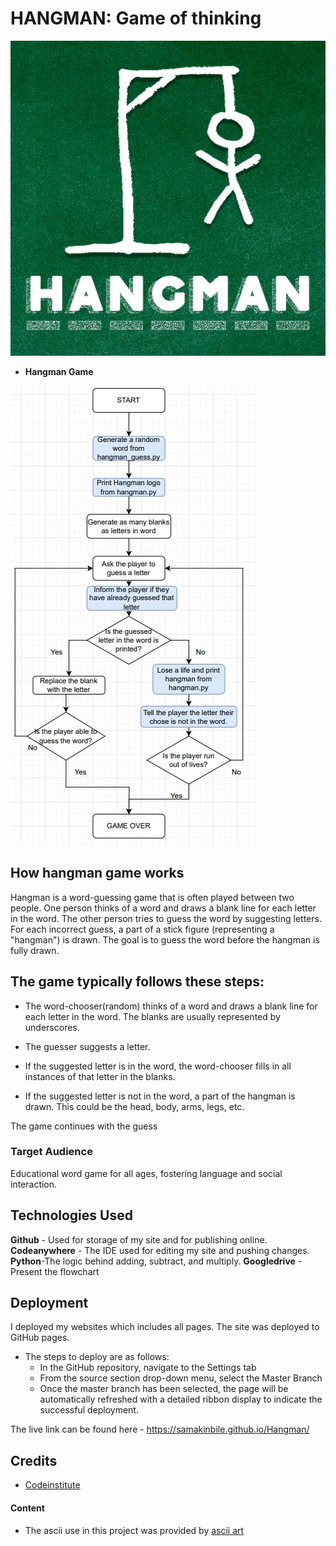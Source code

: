 # HANGMAN: Game of thinking

![Hangman](images/hangmanimage.jpeg)

- **Hangman Game**
  
![FlowChart](images/Webcapture_10-12-2023_151757_.jpeg)

## How hangman game works

Hangman is a word-guessing game that is often played between two people. One person thinks of a word and draws a blank line for each letter in the word. The other person tries to guess the word by suggesting letters. For each incorrect guess, a part of a stick figure (representing a "hangman") is drawn. The goal is to guess the word before the hangman is fully drawn.

## The game typically follows these steps:

- The word-chooser(random) thinks of a word and draws a blank line for each letter in the word. The blanks are usually represented by underscores.

- The guesser suggests a letter.

- If the suggested letter is in the word, the word-chooser fills in all instances of that letter in the blanks.

- If the suggested letter is not in the word, a part of the hangman is drawn. This could be the head, body, arms, legs, etc.

The game continues with the guess


### Target Audience

Educational word game for all ages, fostering language and social interaction.



## Technologies Used

**Github** - Used for storage of my site and for publishing online.\
**Codeanywhere** - The IDE used for editing my site and pushing changes.\
**Python**-The logic behind adding, subtract, and multiply.
**Googledrive** - Present the flowchart

## Deployment

I deployed my websites which includes all pages. The site was deployed to GitHub pages.

- The steps to deploy are as follows:
  - In the GitHub repository, navigate to the Settings tab
  - From the source section drop-down menu, select the Master Branch
  - Once the master branch has been selected, the page will be automatically refreshed with a detailed ribbon display to indicate the successful deployment.

The live link can be found here - https://samakinbile.github.io/Hangman/

## Credits
- [Codeinstitute](https://learn.codeinstitute.net/ci_program/diplomainsoftwaredevelopmentecomm)

#### Content
- The ascii use in this project was provided by [ascii art](https://ascii.co.uk/art)
